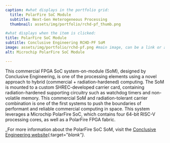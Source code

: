 ```yaml
---
caption: #what displays in the portfolio grid:
  title: PolarFire SoC Module
  subtitle: Next-Gen Heterogeneous Processing
  thumbnail: assets/img/portfolio/rchd-pf_thumb.png

#what displays when the item is clicked:
title: PolarFire SoC Module
subtitle: Conclusive Engineering RCHD-PF SoM 
image: assets/img/portfolio/rchd-pf.png #main image, can be a link or a file in assets/img/portfolio
alt: Microchip PolarFire SoC Module

---
```


This commercial FPGA SoC system-on-module (SoM), designed by Conclusive Engineering, is one of the processing elements using a novel approach to hybrid (commercial + radiation-hardened) computing. The SoM is mounted to a custom SHREC-developed carrier card, containing radiation-hardened supporting circuitry such as watchdog timers and non-volatile memory. This commercial SoM and radiation-tolerant carrier combination is one of the first systems to push the boundaries of performant and reliable commercial computing in space. This system leverages a Microchip PolarFire SoC, which contains four 64-bit RISC-V processing cores, as well as a PolarFire FPGA fabric.

_For more information about the PolarFire SoC SoM, visit the [Conclusive Engineering website](https://conclusive.tech/){:target="_blank"}._


